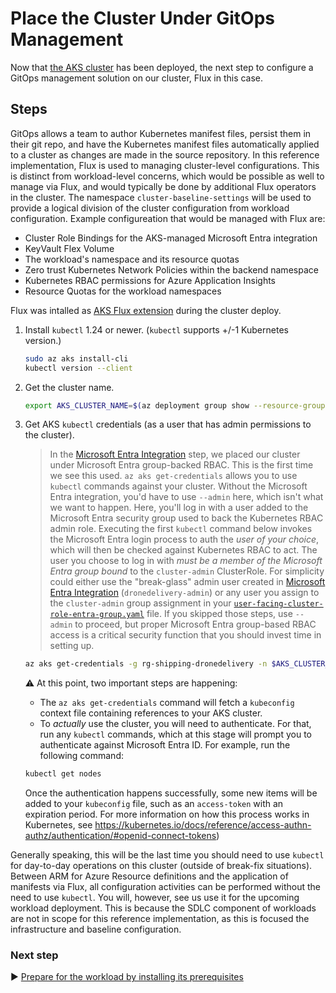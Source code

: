 # Place the Cluster Under GitOps Management

Now that [the AKS cluster](./05-aks-cluster.md) has been deployed, the next step to configure a GitOps management solution on our cluster, Flux in this case.

## Steps

GitOps allows a team to author Kubernetes manifest files, persist them in their git repo, and have the Kubernetes manifest files automatically applied to a cluster as changes are made in the source repository. In this reference implementation, Flux is used to managing cluster-level configurations. This is distinct from workload-level concerns, which would be possible as well to manage via Flux, and would typically be done by additional Flux operators in the cluster. The namespace `cluster-baseline-settings` will be used to provide a logical division of the cluster configuration from workload configuration. Example configureation that would be managed with Flux are:

* Cluster Role Bindings for the AKS-managed Microsoft Entra integration
* KeyVault Flex Volume
* The workload's namespace and its resource quotas
* Zero trust Kubernetes Network Policies within the backend namespace
* Kubernetes RBAC permissions for Azure Application Insights
* Resource Quotas for the workload namespaces

Flux was intalled as [AKS Flux extension](https://learn.microsoft.com/azure/azure-arc/kubernetes/tutorial-use-gitops-flux2) during the cluster deploy.

1. Install `kubectl` 1.24 or newer. (`kubectl` supports +/-1 Kubernetes version.)

   ```bash
   sudo az aks install-cli
   kubectl version --client
   ```

1. Get the cluster name.

   ```bash
   export AKS_CLUSTER_NAME=$(az deployment group show --resource-group rg-shipping-dronedelivery -n cluster-stamp --query properties.outputs.aksClusterName.value -o tsv)
   ```

1. Get AKS `kubectl` credentials (as a user that has admin permissions to the cluster).

   > In the [Microsoft Entra Integration](03-auth.md) step, we placed our cluster under Microsoft Entra group-backed RBAC. This is the first time we see this used. `az aks get-credentials` allows you to use `kubectl` commands against your cluster. Without the Microsoft Entra integration, you'd have to use `--admin` here, which isn't what we want to happen. Here, you'll log in with a user added to the Microsoft Entra security group used to back the Kubernetes RBAC admin role. Executing the first `kubectl` command below invokes the Microsoft Entra login process to auth the _user of your choice_, which will then be checked against Kubernetes RBAC to act. The user you choose to log in with _must be a member of the Microsoft Entra group bound_ to the `cluster-admin` ClusterRole. For simplicity could either use the "break-glass" admin user created in [Microsoft Entra Integration](03-auth.md) (`dronedelivery-admin`) or any user you assign to the `cluster-admin` group assignment in your [`user-facing-cluster-role-entra-group.yaml`](/cluster-manifests/user-facing-cluster-role-entra-group.yaml) file. If you skipped those steps, use `--admin` to proceed, but proper Microsoft Entra group-based RBAC access is a critical security function that you should invest time in setting up.

   ```bash
   az aks get-credentials -g rg-shipping-dronedelivery -n $AKS_CLUSTER_NAME
   ```

   :warning: At this point, two important steps are happening:

      * The `az aks get-credentials` command will fetch a `kubeconfig` context file containing references to your AKS cluster.
      * To _actually_ use the cluster, you will need to authenticate. For that, run any `kubectl` commands, which at this stage will prompt you to authenticate against Microsoft Entra ID. For example, run the following command:

   ```bash
   kubectl get nodes
   ```

   Once the authentication happens successfully, some new items will be added to your `kubeconfig` file, such as an `access-token` with an expiration period. For more information on how this process works in Kubernetes, see <https://kubernetes.io/docs/reference/access-authn-authz/authentication/#openid-connect-tokens>)


Generally speaking, this will be the last time you should need to use `kubectl` for day-to-day operations on this cluster (outside of break-fix situations). Between ARM for Azure Resource definitions and the application of manifests via Flux, all configuration activities can be performed without the need to use `kubectl`. You will, however, see us use it for the upcoming workload deployment. This is because the SDLC component of workloads are not in scope for this reference implementation, as this is focused the infrastructure and baseline configuration.

### Next step

:arrow_forward: [Prepare for the workload by installing its prerequisites](./07-workload-prerequisites.md)
